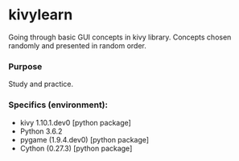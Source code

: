 # kivylearn
Going through basic GUI concepts in kivy library. Concepts chosen randomly and presented in random order. 


### Purpose
Study and practice. 


### Specifics (environment):

- kivy 1.10.1.dev0 [python package]
- Python 3.6.2
- pygame (1.9.4.dev0) [python package]
- Cython (0.27.3) [python package]
